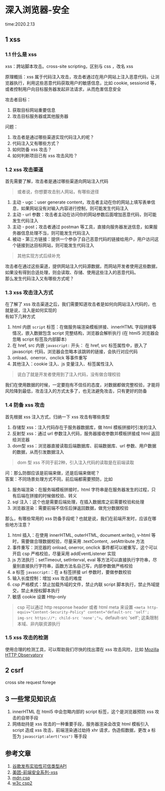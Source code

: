 # 深入浏览器-安全

time:2020.2.13

## 1 xss

### 1.1 什么是 xss

xss：跨站脚本攻击。cross-site scripting，区别与 css ，改名 xss

原理概括：xss 属于代码注入攻击，攻击者通过在用户网站上注入恶意代码，让浏览器执行，利用这些恶意代码获取用户的敏感信息，比如 cookie, sessionid 等，或者控制用户向目标服务器发起非法请求，从而危害信息安全

攻击者目标：  
1. 获取目标网站重要信息
2. 攻击目标服务器或其他服务器

问题：  
1. 攻击者是通过哪些渠道实现代码注入的呢？
2. 代码注入又有哪些方式？
3. 如何防备 xss 攻击？
4. 如何判断项目已有 xss 攻击风险？

### 1.2 xss 攻击渠道

首先需要了解，攻击者是通过哪些渠道向网站注入代码

> 或者说，你想要攻击别人网站，有哪些途径

1. 主动 - ugc：user generate content，攻击者主动在你的网站上填写表单信息，如果网站没有对输入内容进行控制，则可能发生代码注入
2. 主动 - url 参数：攻击者主动在访问你的网站参数后面增加恶意代码，则可能发生代码注入
3. 主动 - post；攻击者通过 postman 等工具，直接向服务器发送信息，如果服务器信息处理不当，则可能发生代码注入
4. 被动 - 第三方链接：提供一个参杂了自己恶意代码的链接给用户，用户访问这个链接到达目标网站，则可能发生代码注入

> 其他实现方式后续补充

攻击者在通过这些渠道，提供网站注入代码源数据，而网站开发者使用这些数据，如果没有得到合适处理，则会读取、存储、使用这些注入的恶意代码。  
那么发生代码注入又有哪些方式呢？

### 1.3 xss 攻击注入方式

在了解了 xss 攻击渠道之后，我们需要知道攻击者是如何向网站注入代码的，也就是说，注入是如何实现的  
有如下几种方式  
1. html 内嵌 `script` 标签：在做服务端渲染模板拼接、innerHTML 字段拼接等情况，嵌入数据包含 script 完整结构，浏览器会解析执行 (在 html5 浏览器会忽略 script 标签及内部脚本)
2. 在 href, src 内嵌 `javascript:` 开头： 在 href, src 标签属性中，嵌入了 javascript: 代码，浏览器会忽略本该跳转的链接，会执行对应代码
3. onload、onerror、onclick 等事件重写
4. 其他注入：cookie 注入、js 变量注入、标签属性注入

> 说白了就是开发者使用到了注入代码，没有做合理校验

我们在使用数据的时候，一定要抱有不信任的态度，对数据都做完整校验，才能将风险降到最低，攻击注入的方式太多了，也无法避免攻击，只有更好的防备

### 1.4 防备 xss 攻击

首先根据 xss 注入方式，归纳一下 xss 攻击有哪些类型  
1. 存储型 xss：注入代码存在于服务器数据库，做 html 模板拼接时引发的注入
2. 反射型 xss：通过 url 参数注入代码，服务器接收参数并模板拼接成 html 返回给浏览器
3. dom型 xss：浏览器直接读取后端数据库、前端数据库、url 参数、用户数据的数据，从而引发数据注入

> dom 型 xss 不同于前2种，引入注入代码的读取是在前端读取

问：那么防御应该是前端来做，还是后端来做呢？  
答案：不同场景处理方式不同，前后端都需要预防，比如  
1. 服务端渲染：在服务端模板拼接时，html 字符串是在服务器发生的过程，只有后端在拼接的时候做校验、转义
2. sql 注入：这个也是需要后端处理，在插入数据库之前需要校验和处理
3. 浏览器渲染：需要前端不信任后弹返回数据，做充分数据校验

那么，有哪些常用的 xss 防备手段呢？也就是说，我们在前端开发时，应该在哪些地方注意？  
1. html 插入：在使用 innerHTML, outerHTML, document.write(), v-html 等时，需要做合理数据校验，尽量采用 .textContent, .setAttribute 方法
2. 事件重写：浏览器的 onload, onerror, onclick 事件都可以被重写，这个可以开启 csp 严格校验，尽量采用 addEventListener 实现
3. js 方法执行：setTimeout, setInterval, eval 等方法可以直接执行字符串，尽量别直接执行字符串，函数方法名自己写，内部参数做严格校验
4. a 标签 `javascript:`：在 a 标签拼接 url 参数时，要做参数校验
5. 输入长度控制：增加 xss 攻击的难度
6. csp 严格模式：禁止加载外域的文件，禁止内联 script 脚本执行，禁止外域提交，禁止未授权脚本执行
7. 敏感 cookie 设置 Http-only

> csp 可以通过 http response header 或者 html meta 来设置 `<meta http-equiv="Content-Security-Policy" content="default-src 'self'; img-src https://*; child-src 'none';">`。default-src 'self'; 这条限制本域、非内联资源执行

### 1.5 xss 攻击的检测

使用合理的检测工具，可以帮助我们尽快的找出潜在 xss 攻击风险，比如 [Mozilla HTTP Observatory](https://github.com/mozilla/http-observatory/)

## 2 csrf

cross site request forege

## 3 一些常见知识点

1. innerHTML 在 html5 中会忽略内部的 script 标签，这个是浏览器预防 xss 攻击的自带手段
2. 网络劫持是 xss 攻击的一种重要手段，服务器渲染会改变 html 模板引入 script 造成 xss 攻击，前端渲染通过劫持 xhr 请求，伪造假数据，更改 a 标签为 `javascript:alert("xss")` 等手段

## 参考文章

1. [谷歌发布实验性可信类型API](https://www.infoq.cn/article/4WBLNleOo*sheHEAN0lX)
2. [美团-前端安全系列-xss](https://segmentfault.com/a/1190000016551188#item-1)
3. [mdn csp](https://developer.mozilla.org/zh-CN/docs/Web/HTTP/CSP)
4. [w3c csp2](https://www.w3.org/TR/CSP2/)
